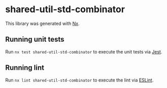 # shared-util-std-combinator

This library was generated with [Nx](https://nx.dev).

## Running unit tests

Run `nx test shared-util-std-combinator` to execute the unit tests via [Jest](https://jestjs.io).

## Running lint

Run `nx lint shared-util-std-combinator` to execute the lint via [ESLint](https://eslint.org/).
